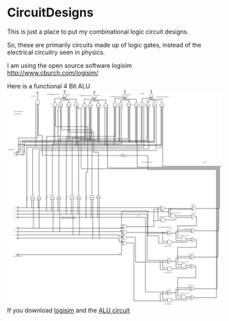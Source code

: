 # CircuitDesigns
This is just a place to put my combinational logic circuit designs. 

So, these are primarily circuits made up of logic gates, instead of the electrical circuitry seen in physics.

I am using the open source software logisim http://www.cburch.com/logisim/ 


Here is a functional 4 Bit ALU 
![alt text](https://raw.githubusercontent.com/RickyAndreFlores/CircuitDesigns/master/4Bit_ALU.jpg)
If you download [logisim](http://www.cburch.com/logisim/) and the [ALU circuit](/ALU_4bit.circ) 

